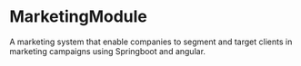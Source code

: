 # MarketingModule
A marketing system that enable companies to segment and target clients in marketing campaigns using Springboot and angular.
